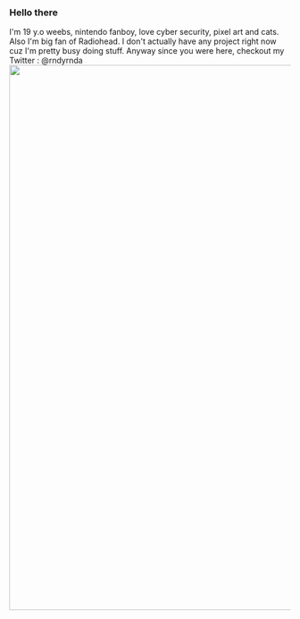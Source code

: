 ### Hello there
I'm 19 y.o weebs, nintendo fanboy, love cyber security, pixel art and cats. Also I'm big fan of Radiohead. 
I don't actually have any project right now cuz I'm pretty busy doing stuff.
Anyway since you were here, checkout my Twitter : @rndyrnda
<img src="https://github.com/rndnd/rndnd/blob/master/kai-oberhauser-wpjar5Zx5FU-unsplash.jpg" width="1012" height="50%">
<!--
**rndnd/rndnd** is a ✨ _special_ ✨ repository because its `README.md` (this file) appears on your GitHub profile.
